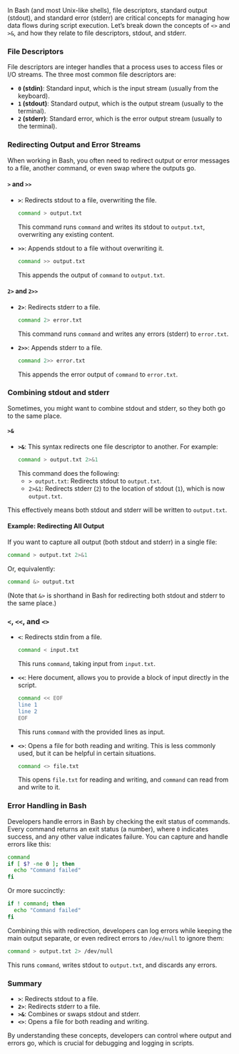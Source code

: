 In Bash (and most Unix-like shells), file descriptors, standard output (stdout), and standard error (stderr) are critical concepts for managing how data flows during script execution. Let’s break down the concepts of `<>` and `>&`, and how they relate to file descriptors, stdout, and stderr.

### File Descriptors
File descriptors are integer handles that a process uses to access files or I/O streams. The three most common file descriptors are:

- **`0` (stdin)**: Standard input, which is the input stream (usually from the keyboard).
- **`1` (stdout)**: Standard output, which is the output stream (usually to the terminal).
- **`2` (stderr)**: Standard error, which is the error output stream (usually to the terminal).

### Redirecting Output and Error Streams
When working in Bash, you often need to redirect output or error messages to a file, another command, or even swap where the outputs go.

#### `>` and `>>`
- **`>`**: Redirects stdout to a file, overwriting the file.
  ```bash
  command > output.txt
  ```
  This command runs `command` and writes its stdout to `output.txt`, overwriting any existing content.

- **`>>`**: Appends stdout to a file without overwriting it.
  ```bash
  command >> output.txt
  ```
  This appends the output of `command` to `output.txt`.

#### `2>` and `2>>`
- **`2>`**: Redirects stderr to a file.
  ```bash
  command 2> error.txt
  ```
  This command runs `command` and writes any errors (stderr) to `error.txt`.

- **`2>>`**: Appends stderr to a file.
  ```bash
  command 2>> error.txt
  ```
  This appends the error output of `command` to `error.txt`.

### Combining stdout and stderr
Sometimes, you might want to combine stdout and stderr, so they both go to the same place.

#### `>&`
- **`>&`**: This syntax redirects one file descriptor to another. For example:
  ```bash
  command > output.txt 2>&1
  ```
  This command does the following:
  - `> output.txt`: Redirects stdout to `output.txt`.
  - `2>&1`: Redirects stderr (`2`) to the location of stdout (`1`), which is now `output.txt`.

This effectively means both stdout and stderr will be written to `output.txt`.

#### Example: Redirecting All Output
If you want to capture all output (both stdout and stderr) in a single file:
```bash
command > output.txt 2>&1
```

Or, equivalently:
```bash
command &> output.txt
```
(Note that `&>` is shorthand in Bash for redirecting both stdout and stderr to the same place.)

### `<`, `<<`, and `<>`
- **`<`**: Redirects stdin from a file.
  ```bash
  command < input.txt
  ```
  This runs `command`, taking input from `input.txt`.

- **`<<`**: Here document, allows you to provide a block of input directly in the script.
  ```bash
  command << EOF
  line 1
  line 2
  EOF
  ```
  This runs `command` with the provided lines as input.

- **`<>`**: Opens a file for both reading and writing. This is less commonly used, but it can be helpful in certain situations.
  ```bash
  command <> file.txt
  ```
  This opens `file.txt` for reading and writing, and `command` can read from and write to it.

### Error Handling in Bash
Developers handle errors in Bash by checking the exit status of commands. Every command returns an exit status (a number), where `0` indicates success, and any other value indicates failure. You can capture and handle errors like this:
```bash
command
if [ $? -ne 0 ]; then
  echo "Command failed"
fi
```
Or more succinctly:
```bash
if ! command; then
  echo "Command failed"
fi
```
Combining this with redirection, developers can log errors while keeping the main output separate, or even redirect errors to `/dev/null` to ignore them:
```bash
command > output.txt 2> /dev/null
```
This runs `command`, writes stdout to `output.txt`, and discards any errors.

### Summary
- **`>`**: Redirects stdout to a file.
- **`2>`**: Redirects stderr to a file.
- **`>&`**: Combines or swaps stdout and stderr.
- **`<>`**: Opens a file for both reading and writing.

By understanding these concepts, developers can control where output and errors go, which is crucial for debugging and logging in scripts.